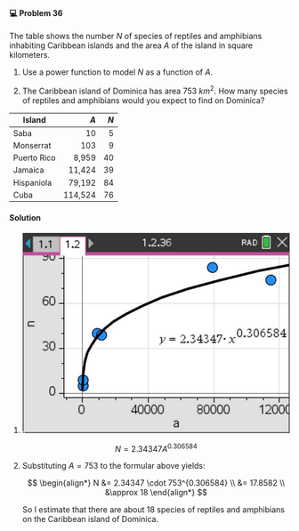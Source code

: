 <div class="alert alert-warning" role="alert">
<h4 class="alert-heading">💻 Problem 36</h4>

The table shows the number $N$ of species of reptiles and amphibians inhabiting Caribbean islands and the area $A$ of
the island in square kilometers.

1. Use a power function to model $N$ as a function of $A$.

2. The Caribbean island of Dominica has area $753 \ km^2$. How many species of reptiles and amphibians would you expect to find on Dominica?

</div>

|  Island      | $A$     | $N$     |
| ------------ | ------: | ------: |
| Saba         | 10      | 5       |
| Monserrat    | 103     | 9       | 
| Puerto Rico  | 8,959   | 40      |
| Jamaica      | 11,424  | 39      |
| Hispaniola   | 79,192  | 84      |
| Cuba         | 114,524 | 76      |

<div class="alert alert-success" role="alert">
<h4 class="alert-heading">Solution</h4>

1. ![](_media/screenshots/26-08-2025%20Image023.jpg ':class=img-center')

    $$ 
    N = 2.34347 A^{0.306584} 
    $$

2. Substituting $A = 753$ to the formular above yields:

    $$
    \begin{align*}
    N &= 2.34347 \cdot 753^{0.306584} \\
    &= 17.8582 \\
    &\approx 18
    \end{align*}
    $$

    So I estimate that there are about $18$ species of reptiles and amphibians on the Caribbean island of Dominica.

</div>

